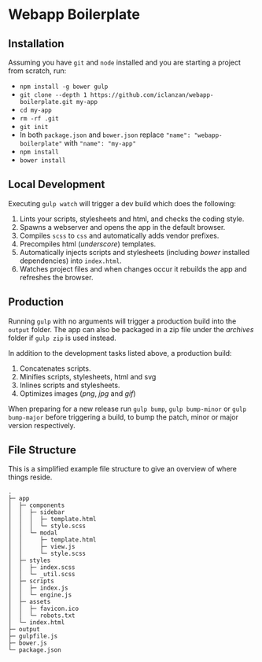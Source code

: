 # Webapp Boilerplate #

## Installation ##

Assuming you have `git` and `node` installed and you are starting a project from scratch, run:

+ `npm install -g bower gulp`
+ `git clone --depth 1 https://github.com/iclanzan/webapp-boilerplate.git my-app`
+ `cd my-app`
+ `rm -rf .git`
+ `git init`
+ In both `package.json` and `bower.json` replace `"name": "webapp-boilerplate"` with `"name": "my-app"`
+ `npm install`
+ `bower install`


## Local Development ##

Executing `gulp watch` will trigger a dev build which does the following:

1. Lints your scripts, stylesheets and html, and checks the coding style.
2. Spawns a webserver and opens the app in the default browser.
3. Compiles `scss` to `css` and automatically adds vendor prefixes.
4. Precompiles html (_underscore_) templates.
5. Automatically injects scripts and stylesheets (including _bower_ installed dependencies) into `index.html`.
6. Watches project files and when changes occur it rebuilds the app and refreshes the browser.


## Production ##

Running `gulp` with no arguments will trigger a production build into the `output` folder. The app can also be packaged in a zip file under the _archives_ folder if `gulp zip` is used instead.

In addition to the development tasks listed above, a production build:

1. Concatenates scripts.
2. Minifies scripts, stylesheets, html and svg
3. Inlines scripts and stylesheets.
4. Optimizes images (_png_, _jpg_ and _gif_)

When preparing for a new release run `gulp bump`, `gulp bump-minor` or `gulp bump-major` before triggering a build, to bump the patch, minor or major version respectively.


## File Structure ##

This is a simplified example file structure to give an overview of where things reside.

```
.
├─ app
│  ├─ components
│  │  ├─ sidebar
│  │  │  ├─ template.html
│  │  │  └─ style.scss
│  │  └─ modal
│  │     ├─ template.html
│  │     ├─ view.js
│  │     └─ style.scss
│  ├─ styles
│  │  ├─ index.scss
│  │  └─ _util.scss
│  ├─ scripts
│  │  ├─ index.js
│  │  └─ engine.js
│  ├─ assets
│  │  ├─ favicon.ico
│  │  └─ robots.txt
│  └─ index.html
├─ output
├─ gulpfile.js
├─ bower.js
└─ package.json
```
